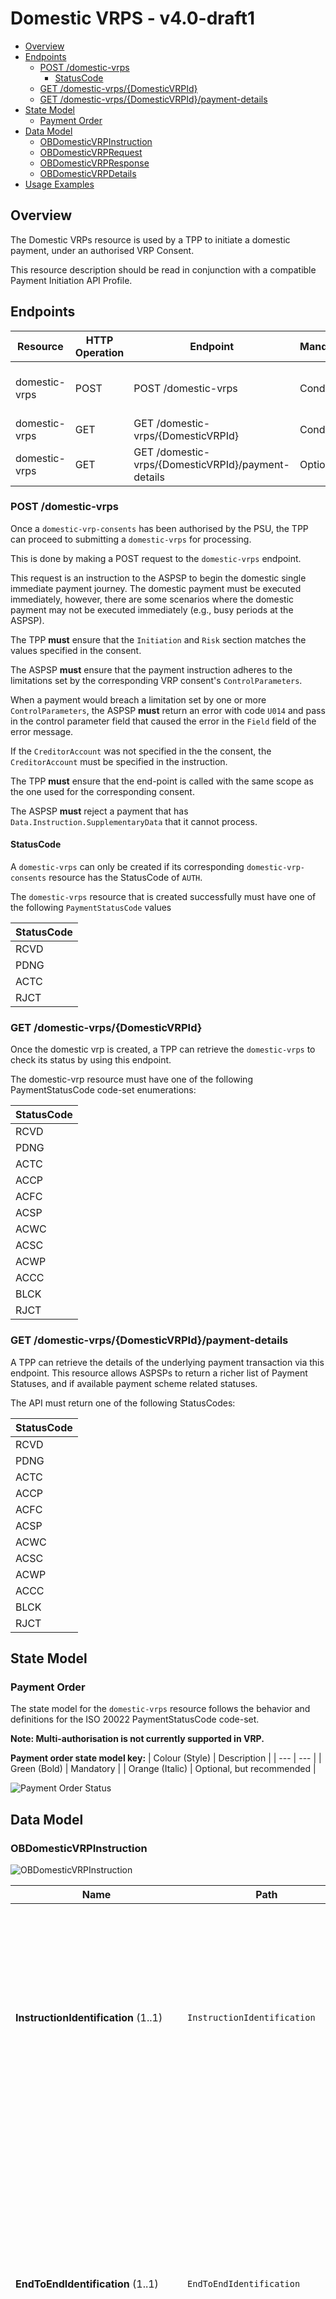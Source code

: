 # Domestic VRPS - v4.0-draft1 <!-- omit in toc -->

- [Overview](#overview)
- [Endpoints](#endpoints)
  - [POST /domestic-vrps](#post-domestic-vrps)
    - [StatusCode](#statuscode)
  - [GET /domestic-vrps/{DomesticVRPId}](#get-domestic-vrpsdomesticvrpid)
  - [GET /domestic-vrps/{DomesticVRPId}/payment-details](#get-domestic-vrpsdomesticvrpidpayment-details)
- [State Model](#state-model)
  - [Payment Order](#payment-order)
- [Data Model](#data-model)
  - [OBDomesticVRPInstruction](#obdomesticvrpinstruction)
  - [OBDomesticVRPRequest](#obdomesticvrprequest)
  - [OBDomesticVRPResponse](#obdomesticvrpresponse)
  - [OBDomesticVRPDetails](#obdomesticvrpdetails)
- [Usage Examples](#usage-examples)

## Overview

The Domestic VRPs resource is used by a TPP to initiate a domestic payment, under an authorised VRP Consent.

This resource description should be read in conjunction with a compatible Payment Initiation API Profile.

## Endpoints

| Resource |HTTP Operation |Endpoint |Mandatory |Scope |Grant Type |Message Signing |Idempotency Key |Request Object |Response Object |
| -------- |-------------- |-------- |----------- |----- |---------- |--------------- |--------------- |-------------- |--------------- |
| domestic-vrps |POST |POST /domestic-vrps | Conditional |payments |Authorization Code |Signed Request Signed Response |Yes | OBDomesticVRPRequest |OBDomesticVRPResponse |
| domestic-vrps |GET |GET /domestic-vrps/{DomesticVRPId} | Conditional |payments |Client Credentials |Signed Response |No |NA |OBDomesticVRPResponse |
| domestic-vrps |GET |GET /domestic-vrps/{DomesticVRPId}/payment-details | Optional |payments |Client Credentials |Signed Response |No |NA |OBDomesticVRPDetails |

### POST /domestic-vrps

Once a `domestic-vrp-consents` has been authorised by the PSU, the TPP can proceed to submitting a `domestic-vrps` for processing.

This is done by making a POST request to the `domestic-vrps` endpoint.

This request is an instruction to the ASPSP to begin the domestic single immediate payment journey. The domestic payment must be executed immediately, however, there are some scenarios where the domestic payment may not be executed immediately (e.g., busy periods at the ASPSP).

The TPP **must** ensure that the `Initiation` and `Risk` section matches the values specified in the consent.

The ASPSP **must** ensure that the payment instruction adheres to the limitations set by the corresponding VRP consent's `ControlParameters`.

When a payment would breach a limitation set by one or more `ControlParameters`, the ASPSP **must** return an error with code `U014` and pass in the control parameter field that caused the error in the `Field` field of the error message.

If the `CreditorAccount` was not specified in the the consent, the `CreditorAccount` must be specified in the instruction.

The TPP **must** ensure that the end-point is called with the same scope as the one used for the corresponding consent.

The ASPSP **must** reject a payment that has `Data.Instruction.SupplementaryData` that it cannot process.

#### StatusCode

A `domestic-vrps` can only be created if its corresponding `domestic-vrp-consents` resource has the StatusCode of `AUTH`.

The `domestic-vrps` resource that is created successfully must have one of the following `PaymentStatusCode` values

| StatusCode |
| ------ |
| RCVD |
| PDNG |
| ACTC |
| RJCT |

### GET /domestic-vrps/{DomesticVRPId}

Once the domestic vrp is created, a TPP can retrieve the `domestic-vrps` to check its status by using this endpoint.

The domestic-vrp resource must have one of the following PaymentStatusCode code-set enumerations:

| StatusCode |
| ------ |
| RCVD |
| PDNG |
| ACTC |
| ACCP |
| ACFC |
| ACSP |
| ACWC |
| ACSC |
| ACWP |
| ACCC |
| BLCK |
| RJCT |

### GET /domestic-vrps/{DomesticVRPId}/payment-details

A TPP can retrieve the details of the underlying payment transaction via this endpoint. This resource allows ASPSPs to return a richer list of Payment Statuses, and if available payment scheme related statuses.

The API must return one of the following StatusCodes:

| StatusCode |
| ------ |
| RCVD |
| PDNG |
| ACTC |
| ACCP |
| ACFC |
| ACSP |
| ACWC |
| ACSC |
| ACWP |
| ACCC |
| BLCK |
| RJCT |

## State Model

### Payment Order

The state model for the `domestic-vrps` resource follows the behavior and definitions for the ISO 20022 PaymentStatusCode code-set.

__Note: Multi-authorisation is not currently supported in VRP.__

__Payment order state model key:__
| Colour (Style) | Description |
| --- | --- |
| Green (Bold) | Mandatory |
| Orange (Italic) | Optional, but recommended |


![Payment Order Status](./images/PIS_PO_Statuses.png)


## Data Model

### OBDomesticVRPInstruction

![OBDomesticVRPInstruction](./images/OBDomesticVRPInstruction.svg)

| Name |Path |Definition | Type |
| ---- |-----|---------- |------|
| __InstructionIdentification__ (1..1) | `InstructionIdentification` |Unique identification as assigned by an instructing party for an instructed party to unambiguously identify the instruction. Usage: the instruction identification is a point to point reference that can be used between the instructing party and the instructed party to refer to the individual instruction. It can be included in several messages related to the instruction. |Max35Text
| __EndToEndIdentification__ (1..1) | `EndToEndIdentification` |Unique identification assigned by the initiating party to unambiguously identify the transaction. This identification is passed on, unchanged, throughout the entire end-to-end chain. Usage: The end-to-end identification can be used for reconciliation or to link tasks relating to the transaction. It can be included in several messages related to the transaction. OB: The Faster Payments Scheme can only access 31 characters for the EndToEndIdentification field. |Max35Text
| __RemittanceInformation__ (0..1) | `RemittanceInformation` |Information supplied to enable the matching of an entry with the items that the transfer is intended to settle, such as commercial invoices in an accounts' receivable system. | OBRemittanceInformation1 
| __Structured__ (0..*) |`RemittanceInformation. Structured` |Information supplied to enable the matching/reconciliation of an entry with the items that the payment is intended to settle, such as commercial invoices in an accounts' receivable system, in an structured form. |OBRemittanceInformationStructured
| __ReferredDocumentInformation__ (0..*) |`RemittanceInformation . Structured. ReferredDocumentInformation` | |OBReferredDocumentInformation
| __ReferredDocumentAmount__ (0..1) |`RemittanceInformation. . Structured. ReferredDocumentAmount` | |OBReferredDocumentAmount| 
| __CreditorReferenceInformation__ (0..1) |`RemittanceInformation. Structured. ReferredDocumentAmount`  | |OBCreditorReferenceInformation
| __Invoicer__ (0..1) |`RemittanceInformation. Structured. Invoicer`  | |OBInvoicer| | |
| __Invoicer__ (0..1) |`RemittanceInformation. Structured. Invoicee`  | |OBInvoicee| | |
| __TaxRemittance__ (0..1) |`RemittanceInformation. Structured. TaxRemittance` | |OBTaxRemittance| | |
| __AdditionalRemittanceInformation__ (0..3)|`RemittanceInformation. Structured. AdditionalRemittanceInformation`|
| __Unstructured__ |0..* |`RemittanceInformation. Unstructured.` |Information supplied to enable the matching/reconciliation of an entry with the items that the payment is intended to settle, such as commercial invoices in an accounts' receivable system, in an unstructured form. |Max140Text |
| __LocalInstrument__ (0..1) | `LocalInstrument` |User community specific instrument. Usage: This element is used to specify a local instrument, local clearing option and/or further qualify the service or service level. |OBExternalLocalInstrument1Code |
| __InstructedAmount__ (1..1) | `InstructedAmount` |Amount of money to be moved between the debtor and creditor, before deduction of charges, expressed in the currency as ordered by the initiating party. Usage: This amount has to be transported unchanged through the transaction chain. | OBActiveOrHistoricCurrencyAndAmount
| __Amount__ (1..1) |`InstructedAmount. Amount` |A number of monetary units specified in an active currency where the unit of currency is explicit and compliant with ISO 4217. |OBActiveCurrencyAndAmount_SimpleType | `^\d{1,13}$|^\d{1,13}\.\d{1,5}$`
| __Currency__ (1..1) | `InstructedAmount. Currency` |A code allocated to a currency by a Maintenance Agency under an international identification scheme, as described in the latest edition of the international standard ISO 4217 "Codes for the representation of currencies and funds". |ActiveOrHistoricCurrencyCode | `^[A-Z]{3,3}$`
| __CreditorAgent__ (0..1) | `CreditorAgent` | Financial institution servicing an account for the creditor.     | OBBranchAndFinancialInstitutionIdentification6
| __CreditorAccount__ (1..1) | `CreditorAccount`   |Unambiguous identification of the account of the creditor to which a credit entry will be posted as a result of the payment transaction.       |OBCashAccountCreditor3|
| __CreditorPostalAddress__ (0..1)| `CreditorPostalAddress` |Information that locates and identifies a specific address, as defined by postal services.| OBPostalAddress6 |
| __UltimateCreditor__ (0..1)| `UltimateCreditor` | Ultimate party to which an amount of money is due. | |
| __SchemeName__ (0..1) | `UltimateCreditor. SchemeName` |Name of the identification scheme, in a coded form as published in an external list. |OBExternalFinancialInstitutionIdentification4Code
| __Identification__ (0..1) | `UltimateCreditor. Identification` |Unique and unambiguous identification of a financial institution or a branch of a financial institution.  | Max35Text  
| __Name__ (0..1) | `UltimateCreditor. Name` | Name by which an agent is known and which is usually used to identify that agent. | Max140Text
| __LEI__ (0..1) | `UltimateCreditor. LEI` | Legal entity identification as an alternate identification for a party. <br>Legal Entity Identifier is a code allocated to a party as described in ISO 17442 "Financial Services - Legal Entity Identifier (LEI)". | Max20Text |
| __PostalAddress__ (0..1) | `UltimateCreditor. PostalAddress` |Information that locates and identifies a specific address, as defined by postal services.| OBPostalAddress6 |
| __SupplementaryData__ (0..1) | `SupplementaryData` | Additional information that can not be captured in the structured fields and/or any other specific block  | *

### OBDomesticVRPRequest

![OBDomesticVRPRequest](./images/OBDomesticVRPRequest.svg)

| Name                               | Path                            | Definition                                                                                                  | Type                                                  |
|------------------------------------|---------------------------------|-------------------------------------------------------------------------------------------------------------|-------------------------------------------------------|
| __Data__ (1..1)                    | `Data`                          |                                                                                                             |                                                       |
| __PSUAuthenticationMethod__ (1..1) | `Data. PSUAuthenticationMethod` | The authentication method that was used to authenicate the PSU.                                             | OBVRPAuthenticationMethods - Namespaced Enumeration   |
| __PSUInteractionType__ (0..1)      | `Data. PSUInteractionType`      | Indicates interaction type, currently if customer is present or not present.                                | OBVRPInteractionTypes                                 |
| __VRPType__ (1..1)      | `Data. VRPType`      |  	The type of payment being made under the VRP consent. This can be used to indicate whether this include sweeping payment or other ecommerce payments. 	                                | OBVRPConsentType - Namespaced Enumeration                                 |
| __ConsentId__ (1..1)               | `Data. ConsentId`               | Identifier for the Domestic VRP Consent that this payment is made under                                     | Max128Text                                            |
| __Initiation__ (1..1)              | `Data. Initiation`              | The parameters of the VRP consent that should remain unchanged for each payment under this VRP.             | OBDomesticVRPInitiation                               |
| __Instruction__ (1..1)             | `Data. Instruction`             | Specific instructions for this particular payment within the VRP consent                                    | [OBDomesticVRPInstruction](#OBDomesticVRPInstruction) |
| __RegulatoryReporting__ (0..10)                    | `Data. RegulatoryReporting`                          | Information needed due to regulatory and statutory requirements. | RegulatoryReporting3                                               |
| __DebitCreditReportingIndicator__ (0..1)                    | `Data. RegulatoryReporting. DebitCreditReportingIndicator`                          | Identifies whether the regulatory reporting information applies to the debit side, to the credit side or to both debit and credit sides of the transaction. | RegulatoryReportingType1Code                                               |
| __Authority__ (0..1)                    | `Data. RegulatoryReporting. Authority`                          | Entity requiring the regulatory reporting information. | RegulatoryAuthority2                                               |
| __Name__ (0..1)                    | `Data. RegulatoryReporting. Authority. Name`                          | Name of the entity requiring the regulatory reporting information. | Max140Text                                               |
| __Country__ (0..1)                    | `Data. RegulatoryReporting. Authority. Country`                          | Country of the entity that requires the regulatory reporting information. | CountryCode                                               |
| __Details__ (0..*)                    | `Data. RegulatoryReporting. Authority. Details`                          | Set of elements used to provide details on the regulatory reporting information. | StructuredRegulatoryReporting3                                               |
| __Type__ (0..1)                    | `Data. RegulatoryReporting. Authority. Details. Type`                          | Specifies the type of the information supplied in the regulatory reporting details. | Max35Text                                               |
| __Date__ (0..1)                    | `Data. RegulatoryReporting. Authority. Details. Date`                          | Date related to the specified type of regulatory reporting details. | Max35Text                                               |
| __Country__ (0..1)                    | `Data. RegulatoryReporting. Authority. Details. Country`                          | Country related to the specified type of regulatory reporting details. | CountryCode                                               |
| __Code__ (0..1)                    | `Data. RegulatoryReporting. Authority. Details. Code`                          | Specifies the nature, purpose, and reason for the transaction to be reported for regulatory and statutory requirements in a coded form. | Max10Text                                               |
| __Amount__ (0..1)                    | `Data. RegulatoryReporting. Authority. Details. Amount`                          | Amount of money to be reported for regulatory and statutory requirements. | OBActiveOrHistoricCurrencyAndAmount                                               |
| __Amount__ (1..1)                    | `Data. RegulatoryReporting. Authority. Details. Amount. Amount`                          | A number of monetary units specified in an active currency where the unit of currency is explicit and compliant with ISO 4217. |                                               |
| __Currency__ (1..1)                    | `Data. RegulatoryReporting. Authority. Details. Amount. Currency`                          | A code allocated to a currency by a Maintenance Agency under an international identification scheme, as described in the latest edition of the international standard ISO 4217 "Codes for the representation of currencies and funds". |ActiveOrHistoricCurrencyCode | ^[A-Z]{3,3}$                                                |
| __Information__ (0..*)                    | `Data. RegulatoryReporting. Authority. Details.  Information`                          | Additional details that cater for specific domestic regulatory requirements. |ActiveOrHistoricCurrencyCode | Max35Text                                                |
| __Risk__ (1..1)                    | `Risk`                          | The risk block for this payment. This must match the risk block for the corresponding Domestic VRP consent. | OBRisk2                                               |

### OBDomesticVRPResponse

![OBDomesticVRPResponse](./images/OBDomesticVRPResponse.svg)

| Name                                  | Path                               | Definition                                                                                                                                                                                                   | Type                                                                                                                              |
|---------------------------------------|------------------------------------|--------------------------------------------------------------------------------------------------------------------------------------------------------------------------------------------------------------|-----------------------------------------------------------------------------------------------------------------------------------|
| __Data__ (1..1)                       | `Data`                             |                                                                                                                                                                                                              |                                                                                                                                   |
| __DomesticVRPId__ (1..1)              | `Data. DomesticVRPId`              | OB: Unique identification as assigned by the ASPSP to uniquely identify the domestic payment resource.                                                                                                       | Max40Text                                                                                                                         |
| __ConsentId__ (1..1)                  | `Data. ConsentId`                  | Identifier for the Domestic VRP Consent that this payment is made under                                                                                                                                      | Max128Text                                                                                                                        |
| __CreationDateTime__ (1..1)           | `Data. CreationDateTime`           | Date and time at which the message was created.                                                                                                                                                              | ISODateTime                                                                                                                       |
| __StatusCode__ (1..1)                     | `Data. StatusCode`                     | Specifies the status of the payment information group.                                                                                                                                                       |  RCVD PDNG ACTC ACCP ACFC ACSP ACWC ACSC ACWP ACCC BLCK RJCT  |
| __StatusUpdateDateTime__ (1..1)       | `Data. StatusUpdateDateTime`       | Date and time at which the resource StatusCode was updated.                                                                                                                                                      | ISODateTime                                                                                                                       |
| __StatusReason__ (0..*)               | `Data. StatusReason`               | Array of StatusReasonCode.                                                                                                                      | Array                                                                                     |
| __StatusReasonCode__ (0..1)| `Data. StatusReason. StatusReasonCode` | Specifies the status reason in a code form. For a full description see `ExternalStatusReason1Code` [here](https://github.com/OpenBankingUK/External_Interal_CodeSets). | ExternalStatusReason1Code |
| __StatusReasonDescription__ (0..1)    | `Data.StatusReason. StatusReasonDescription`    | Description supporting the StatusReasonCode                                                                                                                                                         | Max256Text                                                                                                                        |
| __Path__ (0..1)| `Data. StatusReason. Path` |Path is optional but relevant when the status reason refers to an object/field and hence conditional to provide JSON path.| Max500Text| 
| __ExpectedExecutionDateTime__ (0..1)  | `Data. ExpectedExecutionDateTime`  | Expected execution date and time for the payment resource.                                                                                                                                                   | ISODateTime                                                                                                                       |
| __ExpectedSettlementDateTime__ (0..1) | `Data. ExpectedSettlementDateTime` | Expected settlement date and time for the payment resource.                                                                                                                                                  | ISODateTime                                                                                                                       |
| __Refund__ (0..1)                     | `Data. Refund`                     | Unambiguous identification of the refund account to which a refund will be made as a result of the transaction. This object is populated only when `Data. ReadRefundAccount` is set to `Yes` in the consent. | OBDomesticRefundAccount1                                                                                                          |
| __Charges__ (0..n)                    | `Data. Charges`                    | Set of elements used to provide details of a charge for the payment initiation.                                                                                                                              | OBCharge2                                                                                                                         |
| __Initiation__ (1..1)                 | `Data. Initiation`                 | The parameters of the VRP consent that should remain unchanged for each payment under this VRP.                                                                                                              | OBDomesticVRPInitiation                                                                                                           |
| __Instruction__ (1..1)                | `Data. Instruction`                | Specific instructions for this particular payment within the VRP consent                                                                                                                                     | OBDomesticVRPInstruction|
| __DebtorAccount__ (0..1)              | `Data.DebtorAccount`               | The approved DebtorAccount that the payment was made from.                                                                                                                                                   | OBCashAccountDebtorWithName                                                                                                       |

### OBDomesticVRPDetails

![OBDomesticVRPDetails](./images/OBDomesticVRPDetails.svg)

| Name |Path |Definition | Type |
| ---- |-----|---------- |------|
| __Data__ (1..1) | `Data`
| __LocalInstrument__ (0..1) | `Data. LocalInstrument` |User community specific instrument.  Usage: This element is used to specify a local instrument, local clearing option and/or further qualify the service or service level. |OBExternalLocalInstrument1Code|
| __PaymentTransactionId__ (1..1) | `Data. PaymentTransactionId` |Unique identifier for the transaction within an servicing institution. This identifier is both unique and immutable. |Max210Text|
| __StatusCode__ (1..1) |`Data. StatusCode` |Status of a transfer, as assigned by the transaction administrator. |Values:<br>RCVD PDNG ACTC ACCP ACFC ACSP ACWC ACSC ACWP ACCC BLCK RJCT<br><br>(See `ExternalPaymentTransactionStatus1Code` in [External codeset list](https://github.com/OpenBankingUK/External_Interal_CodeSets))| Max4Text|
| __StatusUpdateDateTime__ (1..1)       | `Data. StatusUpdateDateTime`       | Date and time at which the resource StatusCode was updated. | ISODateTime |
| __StatusDetail__ (0..*) | `Data. StatusDetail` |Array of StatusCodes| Array|
| __StatusCode__ (1..1) | `Data. StatusDetail. StatusCode` |Status of a transfer, as assigned by the transaction administrator. |Max4Text|
| __StatusReasonCode__ (0..1) | `Data. StatusDetail. StatusReason` |Reason code for the Status Code update| Specifies the status reason in a code form. For a full description see `ExternalStatusReason1Code` [here](https://github.com/OpenBankingUK/|
| __StatusReasonDescription__ (0..1) | `Data. StatusDetail. StatusReasonDescription` |Reason provided for the status of a transfer. |Max256Text |
| __StatusUpdateDateTime__ (1..1)       | `Data. StatusDetail. StatusUpdateDateTime`       | Date and time at which the resource StatusCode was updated. | ISODateTime |

## Usage Examples

See [Usage Examples](../../references/usage-examples/vrp-usage-examples.md)
